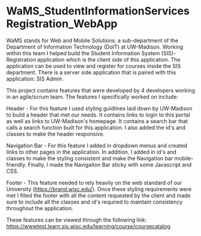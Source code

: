 # WaMS_StudentInformationServicesRegistration_WebApp

WaMS stands for Web and Mobile Solutions: a sub-department of the Department of Information Technology (DoIT) at UW-Madison. Working within this team I helped build the Student Information System (SIS)-Registration application which is the client side of this application. The application can be used to view and register for courses inside the SIS department. There is a server side application that is paired with this application: SIS Admin.

This project contains features that were developed by 4 developers working in an agile/scrum team. The features I specifically worked on include:

Header - For this feature I used styling guidlines laid down by UW-Madison to build a header that met our needs. It contains links to login to this portal as well as links to UW-Madison's homepage. It contains a search bar that calls a search function built for this application. I also added the id's and classes to make the header responsive.

Navigation Bar - For this feature I added in dropdown menus and created links to other pages in the application. In addition, I added in id's and classes to make the styling consistent and make the Navigation bar mobile-friendly. Finally, I made the Navigaiton Bar sticky with some Javascript and CSS.

Footer - This feature needed to rely heavily on the web standard of our University (https://brand.wisc.edu/). Once these styling requirements were met I filled the footer with all the content requested by the client and made sure to include all the classes and id's required to maintain consistency throughout the application. 


These features can be viewed through the following link: https://wwwtest.learn.sis.wisc.edu/learning/course/coursecatalog
